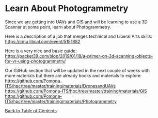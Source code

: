 # Learn About Photogrammetry

Since we are getting into UAVs and GIS and will be learning to use a 3D Scanner at some point, learn about Photogrammetry.

Here is a description of a job that merges technical and Liberal Arts skills:
https://cmu.libcal.com/event/5151882

Here is a very nice and basic guide:
https://packet39.com/blog/2019/01/18/a-primer-on-3d-scanning-objects-for-vr-using-photogrammetry/

Our GitHub section that will be updated in the next couple of weeks with more materials but there are already books and materials to explore:
https://github.com/Pomona-ITS/hpc/tree/master/training/materials/DronesandUAVs
https://github.com/Pomona-ITS/hpc/tree/master/training/materials/GIS
https://github.com/Pomona-ITS/hpc/tree/master/training/materials/Photogrammetry

[Back to Table of Contents](https://github.com/Pomona-ITS/DailyChallenges/blob/main/README.md)
